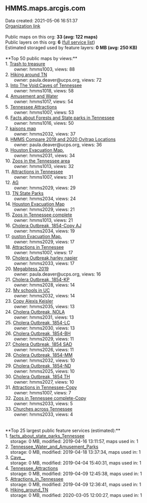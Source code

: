 <h2>HMMS.maps.arcgis.com</h2> Data created: 2021-05-06 16:51:37 <br /><a target='new' href='https://HMMS.maps.arcgis.com'>Organization link</a><br /><br />Public maps on this org: <b>33 (avg: 122 maps)</b><br />Public layers on this org: <b>6 </b>(<a target='new' href='https://services.arcgis.com/WDLEn5BljDwPx8Ef/ArcGIS/rest/services'>full service list</a>)<br />Estimated storaged used by feature layers: <b>0 MB (avg: 250 KB)</b><br /><br />**Top 50 public maps by views:**<br />  1. <a target='new' href='https://www.arcgis.com/home/item.html?id=bb7f30c999344a29a654d3e50fa97a2d'>Trash to treasure</a> <br />  &nbsp;&nbsp;&nbsp;&nbsp; &nbsp;&nbsp;owner: hmms1003, views: 88<br />  2. <a target='new' href='https://www.arcgis.com/home/item.html?id=118a3bcec87745ffa0e98db0444fc766'>Hiking around TN</a> <br />  &nbsp;&nbsp;&nbsp;&nbsp; &nbsp;&nbsp;owner: paula.deaver@ucps.org, views: 72<br />  3. <a target='new' href='https://www.arcgis.com/home/item.html?id=2acfd1248a744b168950c7fed7a0c3bd'>Into The Void:Caves of Tennessee </a> <br />  &nbsp;&nbsp;&nbsp;&nbsp; &nbsp;&nbsp;owner: hmms1018, views: 58<br />  4. <a target='new' href='https://www.arcgis.com/home/item.html?id=4e2c85c0164042809a49305b128ccc24'>Amusement and Water</a> <br />  &nbsp;&nbsp;&nbsp;&nbsp; &nbsp;&nbsp;owner: hmms1017, views: 54<br />  5. <a target='new' href='https://www.arcgis.com/home/item.html?id=88ee3220410c491ea83bf35dc67891aa'>Tennessee Attractions</a> <br />  &nbsp;&nbsp;&nbsp;&nbsp; &nbsp;&nbsp;owner: hmms1007, views: 53<br />  6. <a target='new' href='https://www.arcgis.com/home/item.html?id=120d71f7676247c9a0b901c711ea561c'>Facts about Forests and State parks in Tennessee</a> <br />  &nbsp;&nbsp;&nbsp;&nbsp; &nbsp;&nbsp;owner: hmms1016, views: 50<br />  7. <a target='new' href='https://www.arcgis.com/home/item.html?id=56ba9d19e41444f28d9e34700f55a240'>kaisons map</a> <br />  &nbsp;&nbsp;&nbsp;&nbsp; &nbsp;&nbsp;owner: hmms2032, views: 37<br />  8. <a target='new' href='https://www.arcgis.com/home/item.html?id=eeb5b6832c264d10b8c1425bc37bdba1'>HMMS Compare 2019 and 2020 Ovitrap Locations</a> <br />  &nbsp;&nbsp;&nbsp;&nbsp; &nbsp;&nbsp;owner: paula.deaver@ucps.org, views: 36<br />  9. <a target='new' href='https://www.arcgis.com/home/item.html?id=0e9e08f59e534c779f83b8c004608824'>Houston Evacuation Map.</a> <br />  &nbsp;&nbsp;&nbsp;&nbsp; &nbsp;&nbsp;owner: hmms2031, views: 34<br />  10. <a target='new' href='https://www.arcgis.com/home/item.html?id=1a16e5afd1d04c78b389c511fe3ea308'>Zoos in the Tennessee area</a> <br />  &nbsp;&nbsp;&nbsp;&nbsp; &nbsp;&nbsp;owner: hmms1013, views: 32<br />  11. <a target='new' href='https://www.arcgis.com/home/item.html?id=1ca98aba8ce84f40aa7b60090a66e8d0'>Attractions in Tennessee</a> <br />  &nbsp;&nbsp;&nbsp;&nbsp; &nbsp;&nbsp;owner: hmms1007, views: 31<br />  12. <a target='new' href='https://www.arcgis.com/home/item.html?id=7f6c860fb4fc42a1aab9b649b22515e7'>AG</a> <br />  &nbsp;&nbsp;&nbsp;&nbsp; &nbsp;&nbsp;owner: hmms2029, views: 29<br />  13. <a target='new' href='https://www.arcgis.com/home/item.html?id=cf65bd76645848e2aa0a7fc2fbcb4aba'>TN State Parks</a> <br />  &nbsp;&nbsp;&nbsp;&nbsp; &nbsp;&nbsp;owner: hmms2034, views: 24<br />  14. <a target='new' href='https://www.arcgis.com/home/item.html?id=ef99d16da49c4067a17e5bbb79cf4aca'>Houston Evacuation Map</a> <br />  &nbsp;&nbsp;&nbsp;&nbsp; &nbsp;&nbsp;owner: hmms2029, views: 21<br />  15. <a target='new' href='https://www.arcgis.com/home/item.html?id=5e352d0c3daf4db4b68dc0759afc313c'>Zoos in Tennessee complete</a> <br />  &nbsp;&nbsp;&nbsp;&nbsp; &nbsp;&nbsp;owner: hmms1013, views: 21<br />  16. <a target='new' href='https://www.arcgis.com/home/item.html?id=79bd365aeeb54dceb5521d3d98b7184f'>Cholera Outbreak, 1854-Copy AJ</a> <br />  &nbsp;&nbsp;&nbsp;&nbsp; &nbsp;&nbsp;owner: hmms2034, views: 19<br />  17. <a target='new' href='https://www.arcgis.com/home/item.html?id=8a102f99fb0148ae8980ce92c97c2c71'>ouston Evacuation Map.</a> <br />  &nbsp;&nbsp;&nbsp;&nbsp; &nbsp;&nbsp;owner: hmms2029, views: 17<br />  18. <a target='new' href='https://www.arcgis.com/home/item.html?id=021a47e2be7645b28c5629e63d4d6a3f'>Attractions in Tennessee</a> <br />  &nbsp;&nbsp;&nbsp;&nbsp; &nbsp;&nbsp;owner: hmms1007, views: 17<br />  19. <a target='new' href='https://www.arcgis.com/home/item.html?id=cb907e6a2fb141aeabe022250f24731e'>Cholera Outbreak,harley napier</a> <br />  &nbsp;&nbsp;&nbsp;&nbsp; &nbsp;&nbsp;owner: hmms2033, views: 17<br />  20. <a target='new' href='https://www.arcgis.com/home/item.html?id=dbaabb6146624b16aab28401f7fd8125'>Megabitess 2019</a> <br />  &nbsp;&nbsp;&nbsp;&nbsp; &nbsp;&nbsp;owner: paula.deaver@ucps.org, views: 16<br />  21. <a target='new' href='https://www.arcgis.com/home/item.html?id=438519caa62f4e42a3e4972fa3bccae1'>Cholera Outbreak, 1854-KP</a> <br />  &nbsp;&nbsp;&nbsp;&nbsp; &nbsp;&nbsp;owner: hmms2028, views: 14<br />  22. <a target='new' href='https://www.arcgis.com/home/item.html?id=6a329cc2556f4ebeb2f5c3f9ade910a9'>My schools in UC</a> <br />  &nbsp;&nbsp;&nbsp;&nbsp; &nbsp;&nbsp;owner: hmms2032, views: 14<br />  23. <a target='new' href='https://www.arcgis.com/home/item.html?id=b4fc311998b3438d85296de4129cdbb4'>Copy Alexis Keisler</a> <br />  &nbsp;&nbsp;&nbsp;&nbsp; &nbsp;&nbsp;owner: hmms2035, views: 13<br />  24. <a target='new' href='https://www.arcgis.com/home/item.html?id=149afa9e8000426187610011d56fc5ca'>Cholera Outbreak, NOLA</a> <br />  &nbsp;&nbsp;&nbsp;&nbsp; &nbsp;&nbsp;owner: hmms2031, views: 13<br />  25. <a target='new' href='https://www.arcgis.com/home/item.html?id=3f03d13d41074a51a708a1e15545bc40'>Cholera Outbreak, 1854-LC</a> <br />  &nbsp;&nbsp;&nbsp;&nbsp; &nbsp;&nbsp;owner: hmms2030, views: 13<br />  26. <a target='new' href='https://www.arcgis.com/home/item.html?id=5a95c4e384d448e899fbc897f9409841'>Cholera Outbreak, 1854-BH</a> <br />  &nbsp;&nbsp;&nbsp;&nbsp; &nbsp;&nbsp;owner: hmms2029, views: 11<br />  27. <a target='new' href='https://www.arcgis.com/home/item.html?id=dece179d382d45b0a2abd5230bfd7b8f'>Cholera Outbreak, 1854 SAD</a> <br />  &nbsp;&nbsp;&nbsp;&nbsp; &nbsp;&nbsp;owner: hmms2026, views: 11<br />  28. <a target='new' href='https://www.arcgis.com/home/item.html?id=2ac189019cc6424aafe5ffb1bcb596e2'>Cholera Outbreak, 1854-MM</a> <br />  &nbsp;&nbsp;&nbsp;&nbsp; &nbsp;&nbsp;owner: hmms2032, views: 10<br />  29. <a target='new' href='https://www.arcgis.com/home/item.html?id=f3a1f07be71c42698264cddcb971c725'>Cholera Outbreak, 1854-ND</a> <br />  &nbsp;&nbsp;&nbsp;&nbsp; &nbsp;&nbsp;owner: hmms2025, views: 10<br />  30. <a target='new' href='https://www.arcgis.com/home/item.html?id=3df320ca9ce34671b55cbbbd07baa07c'>Cholera Outbreak, 1854 TH</a> <br />  &nbsp;&nbsp;&nbsp;&nbsp; &nbsp;&nbsp;owner: hmms2027, views: 10<br />  31. <a target='new' href='https://www.arcgis.com/home/item.html?id=99c2c75cab504ea2a3a5b586d3e31262'>Attractions in Tennessee-Copy</a> <br />  &nbsp;&nbsp;&nbsp;&nbsp; &nbsp;&nbsp;owner: hmms1007, views: 7<br />  32. <a target='new' href='https://www.arcgis.com/home/item.html?id=83930b99f047441fb3a905b21da3406f'>Zoos in Tennessee complete-Copy</a> <br />  &nbsp;&nbsp;&nbsp;&nbsp; &nbsp;&nbsp;owner: hmms2033, views: 5<br />  33. <a target='new' href='https://www.arcgis.com/home/item.html?id=9813ea0aec6f468ba9656b76daf3e710'>Churches across Tennessee</a> <br />  &nbsp;&nbsp;&nbsp;&nbsp; &nbsp;&nbsp;owner: hmms2033, views: 4<br /><br /><br />**Top 25 largest public feature services (estimated):**<br /> 1. <a target='new' href='https://www.arcgis.com/home/item.html?id=19c9d1fb1b6648ac80ff739a32e60363'>facts_about_state_parks_Tennessee</a><br /> &nbsp;&nbsp;&nbsp;&nbsp;storage: 0 MB, modified: 2019-04-16 13:11:57, maps used in: 1<br /> 2. <a target='new' href='https://www.arcgis.com/home/item.html?id=b751bfe2be7f4795877a95034f7091c2'>Tennessee_Water_and_Amusement_Parks</a><br /> &nbsp;&nbsp;&nbsp;&nbsp;storage: 0 MB, modified: 2019-04-18 13:37:34, maps used in: 1<br /> 3. <a target='new' href='https://www.arcgis.com/home/item.html?id=10c076cad0ea477ba0dc27f4d0536e8d'>Cave__</a><br /> &nbsp;&nbsp;&nbsp;&nbsp;storage: 0 MB, modified: 2019-04-04 15:40:31, maps used in: 1<br /> 4. <a target='new' href='https://www.arcgis.com/home/item.html?id=6ba0c2588d8f4fd1819609498ddf7e64'>Tennessee_Attractions</a><br /> &nbsp;&nbsp;&nbsp;&nbsp;storage: 0 MB, modified: 2019-04-09 12:45:38, maps used in: 1<br /> 5. <a target='new' href='https://www.arcgis.com/home/item.html?id=9ad6b4dfb2bf4b93b857b7e8aed2aad7'>Attractions_in_Tennessee</a><br /> &nbsp;&nbsp;&nbsp;&nbsp;storage: 0 MB, modified: 2019-04-09 12:36:41, maps used in: 1<br /> 6. <a target='new' href='https://www.arcgis.com/home/item.html?id=e48ed1a10e494f21a550612f578801ee'>Hiking_around_TN</a><br /> &nbsp;&nbsp;&nbsp;&nbsp;storage: 0 MB, modified: 2020-03-05 12:00:27, maps used in: 1<br />